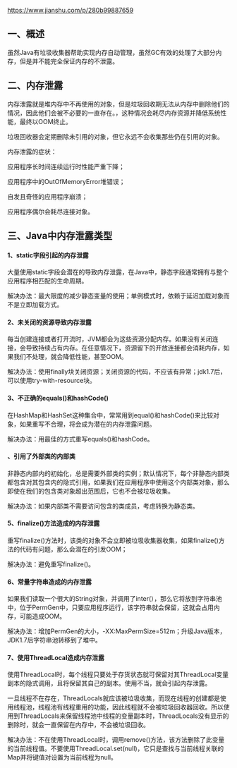 https://www.jianshu.com/p/280b99887659

## 一、概述

虽然Java有垃圾收集器帮助实现内存自动管理，虽然GC有效的处理了大部分内存，但是并不能完全保证内存的不泄露。

## 二、内存泄露

内存泄露就是堆内存中不再使用的对象，但是垃圾回收期无法从内存中删除他们的情况，因此他们会被不必要的一直存在。，这种情况会耗尽内存资源并降低系统性能，最终以OOM终止。

垃圾回收器会定期删除未引用的对象，但它永远不会收集那些仍在引用的对象。

内存泄露的症状：

  应用程序长时间连续运行时性能严重下降；

  应用程序中的OutOfMemoryError堆错误；

  自发且奇怪的应用程序崩溃；

  应用程序偶尔会耗尽连接对象。

## 三、Java中内存泄露类型

#### 1、static字段引起的内存泄露

大量使用static字段会潜在的导致内存泄露，在Java中，静态字段通常拥有与整个应用程序相匹配的生命周期。

解决办法：最大限度的减少静态变量的使用；单例模式时，依赖于延迟加载对象而不是立即加载方式。

#### 2、未关闭的资源导致内存泄露

每当创建连接或者打开流时，JVM都会为这些资源分配内存。如果没有关闭连接，会导致持续占有内存。在任意情况下，资源留下的开放连接都会消耗内存，如果我们不处理，就会降低性能，甚至OOM。

解决办法：使用finally块关闭资源；关闭资源的代码，不应该有异常；jdk1.7后，可以使用try-with-resource块。

#### 3、不正确的equals()和hashCode()

在HashMap和HashSet这种集合中，常常用到equal()和hashCode()来比较对象，如果重写不合理，将会成为潜在的内存泄露问题。

解决办法：用最佳的方式重写equals()和hashCode。



#### 、引用了外部类的内部类

非静态内部内的初始化，总是需要外部类的实例；默认情况下，每个非静态内部类都包含对其包含内的隐式引用，如果我们在应用程序中使用这个内部类对象，那么即使在我们的包含类对象超出范围后，它也不会被垃圾收集。

解决办法：如果内部类不需要访问包含的类成员，考虑转换为静态类。

#### 5、finalize()方法造成的内存泄露

重写finalize()方法时，该类的对象不会立即被垃圾收集器收集，如果finalize()方法的代码有问题，那么会潜在的引发OOM；

解决办法：避免重写finalize()。

#### 6、常量字符串造成的内存泄露

如果我们读取一个很大的String对象，并调用了inter(），那么它将放到字符串池中，位于PermGen中，只要应用程序运行，该字符串就会保留，这就会占用内存，可能造成OOM。

解决办法：增加PermGen的大小，-XX:MaxPermSize=512m；升级Java版本，JDK1.7后字符串池转移到了堆中。

#### 7、使用ThreadLocal造成内存泄露

使用ThreadLocal时，每个线程只要处于存货状态就可保留对其ThreadLocal变量副本的隐式调用，且将保留其自己的副本。使用不当，就会引起内存泄露。

一旦线程不在存在，ThreadLocals就应该被垃圾收集，而现在线程的创建都是使用线程池，线程池有线程重用的功能，因此线程就不会被垃圾回收器回收。所以使用到ThreadLocals来保留线程池中线程的变量副本时，ThreadLocals没有显示的删除时，就会一直保留在内存中，不会被垃圾回收。

解决办法：不在使用ThreadLocal时，调用remove()方法，该方法删除了此变量的当前线程值。不要使用ThreadLocal.set(null)，它只是查找与当前线程关联的Map并将键值对设置为当前线程为null。





